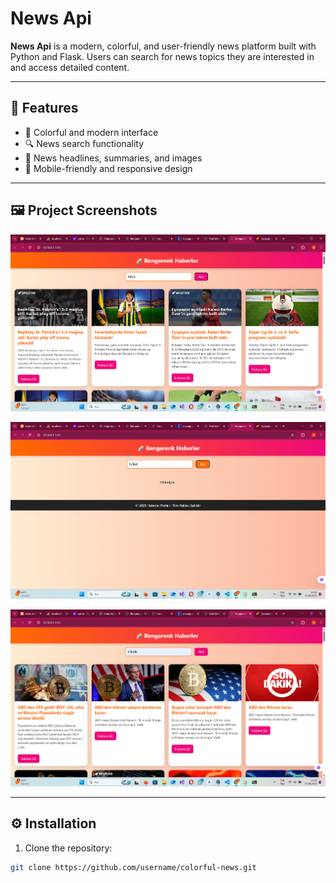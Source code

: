 # News Api

**News Api** is a modern, colorful, and user-friendly news platform built with Python and Flask. Users can search for news topics they are interested in and access detailed content.

---

## 🚀 Features
- 🌈 Colorful and modern interface
- 🔍 News search functionality
- 📰 News headlines, summaries, and images
- 📱 Mobile-friendly and responsive design

---

## 🖼️ Project Screenshots

 
![Home Page](1.png)

  
![News Cards](2.png)

 
![Detailed News](3.png)

---

## ⚙️ Installation

1. Clone the repository:  
```bash
git clone https://github.com/username/colorful-news.git
